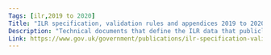 ```yaml
---
Tags: [ilr,2019 to 2020]
Title: "ILR specification, validation rules and appendices 2019 to 2020"
Description: "Technical documents that define the ILR data that publicly funded providers must collect and return including ILR data returns calendar for 2019."
Link: https://www.gov.uk/government/publications/ilr-specification-validation-rules-and-appendices-2019-to-2020
---
```

